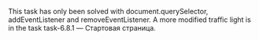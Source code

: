 This task has only been solved with document.querySelector, addEventListener and removeEventListener. A more modified traffic light is in the task task-6.8.1 — Стартовая страница.